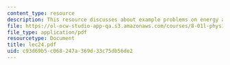 ```yaml
---
content_type: resource
description: This resource discusses about example problems on energy and gravity.
file: https://ol-ocw-studio-app-qa.s3.amazonaws.com/courses/8-01l-physics-i-classical-mechanics-fall-2005/c93d69b5c068247a369d33c75db56de2_lec24.pdf
file_type: application/pdf
resourcetype: Document
title: lec24.pdf
uid: c93d69b5-c068-247a-369d-33c75db56de2
---
```

